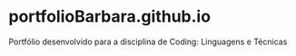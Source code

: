 # portfolioBarbara.github.io
Portfólio desenvolvido para a disciplina de Coding: Linguagens e Técnicas

